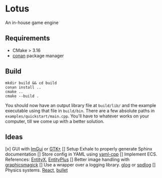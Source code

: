 # Lotus

An in-house game engine

## Requirements
- CMake > 3.16
- [conan](https://docs.conan.io/en/latest/getting_started.html) package manager

## Build

```shell script
mkdir build && cd build
conan install ..
cmake ..
cmake --build .
```

You should now have an output library file at `build/lib/` and the example executable using that file in `build/bin`.
There are a few absolute paths in `examples/quickstart/main.cpp`. You'll have to whatever works on your computer, till we come up with a better solution.

## Ideas
[x] GUI with [ImGui](https://github.com/ocornut/imgui) or [GTK+](https://gtk.org/)
[] Setup Exhale to properly generate Sphinx documentation
[] Store config in YAML using [yaml-cpp](https://github.com/jbeder/yaml-cpp)
[] Implement ECS. References: [EntityX](https://github.com/alecthomas/entityx), [EntityPlus](https://github.com/Yelnats321/EntityPlus)
[] Better image handling with [graphicsmagick](http://www.graphicsmagick.org/)
[] Use a wrapper over a logging library. [glog](https://github.com/google/glog) or [spdlog](https://github.com/gabime/spdlog)
[] Physics systems. [React](https://www.reactphysics3d.com/), [bullet](https://pybullet.org/wordpress/)
